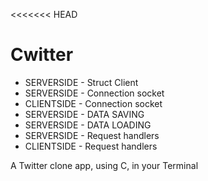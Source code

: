 <<<<<<< HEAD
# Cwitter

- SERVERSIDE - Struct Client
- SERVERSIDE - Connection socket
- CLIENTSIDE - Connection socket
- SERVERSIDE - DATA SAVING
- SERVERSIDE - DATA LOADING
- SERVERSIDE - Request handlers
- CLIENTSIDE - Request handlers

A Twitter clone app, using C, in your Terminal
